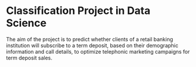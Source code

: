 # Classification Project in Data Science
The aim of the project is to predict whether clients of a retail banking institution will subscribe to a term deposit, based on their demographic information and call details, to optimize telephonic marketing campaigns for term deposit sales.

